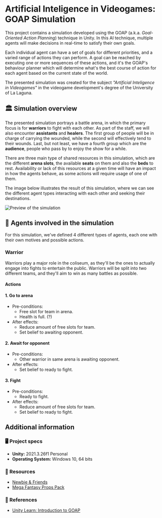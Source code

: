 # Artificial Inteligence in Videogames: GOAP Simulation

This project contains a simulation developed using the GOAP (a.k.a. _Goal-Oriented Action Planning_) technique in Unity. In this AI technique, multiple agents will make decisions in real-time to satisfy their own goals.

Each individual agent can have a set of goals for different priorities, and a varied range of actions they can perform. A goal can be reached by executing one or more sequences of these actions, and it's the GOAP's behaviour planner which will determine what's the best course of action for each agent based on the current state of the world.

The presented simulation was created for the subject _"Artificial Inteligence in Videogames"_ in the videogame development's degree of the University of La Laguna.

## 🏛 Simulation overview

The presented simulation portrays a battle arena, in which the primary focus is for **warriors** to fight with each other. As part of the staff, we will also encounter **assistants** and **healers**. The first group of people will be in charge of carrying the wounded, while the second will effectively tend to their wounds. Last, but not least, we have a fourth group which are the **audience**, people who pass by to enjoy the show for a while.

There are three main type of shared resources in this simulation, which are the different **arena slots**, the available **seats** on them and also the **beds** to rest. Availability or lack of this resources at a given time will have an impact in how the agents behave, as some actions will require usage of one of them.

The image below illustrates the result of this simulation, where we can see the different agent types interacting with each other and seeking their destinations.

![Preview of the simulation](./Screenshots/simulation-preview.gif)

## 🤖 Agents involved in the simulation

For this simulation, we've defined 4 different types of agents, each one with their own motives and possible actions.

### Warrior

Warriors play a major role in the coliseum, as they'll be the ones to actually engage into fights to entertain the public. Warriors will be split into two different teams, and they'll aim to win as many battles as possible.

#### Actions

#### 1. Go to arena

- Pre-conditions:
    - Free slot for team in arena.
    - Health is full. (?)
- After effects:
    - Reduce amount of free slots for team.
    - Set belief to awaiting opponent.

#### 2. Await for opponent

- Pre-conditions:
    - Other warrior in same arena is awaiting opponent.
- After effects:
    - Set belief to ready to fight.

#### 3. Fight

- Pre-conditions:
    - Ready to fight.
- After effects:
    - Reduce amount of free slots for team.
    - Set belief to ready to fight.

## Additional information

### 🖥️ Project specs

- **Unity:** 2021.3.26f1 Personal
- **Operating System:** Windows 10, 64 bits

### 🎨 Resources

- [Newbie & Friends](https://assetstore.unity.com/packages/3d/characters/newbie-friends-208112)
- [Mega Fantasy Props Pack](https://assetstore.unity.com/packages/3d/environments/fantasy/mega-fantasy-props-pack-87811)

### 🔗 References

- [Unity Learn: Introduction to GOAP](https://learn.unity.com/tutorial/an-introduction-to-goap)